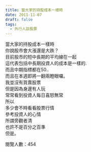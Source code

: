 ```yaml
---
title: 當大家的持股成本一樣時
date: 2011-11-07
draft: false
tags:
  - 外行人談股票
---
```

當大家的持股成本一樣時  
你說股市會大漲還是大跌？  
目前股市的短中長期的平均線在一起  
這代表包括中長期投資人的成本是一樣的.  
而且中期指標都在50..  
而且在本週即將一翻兩瞪眼囉。  
我並沒有買賣股票  
但是因為身邊有人玩  
常常看到投資人每日喜怒無常  
所以  
多少會不時看看股票行情  
參考投資人的心情  
所謂旁觀者清  
也許不是百分之百準  
但是。  


閱覽人數：454